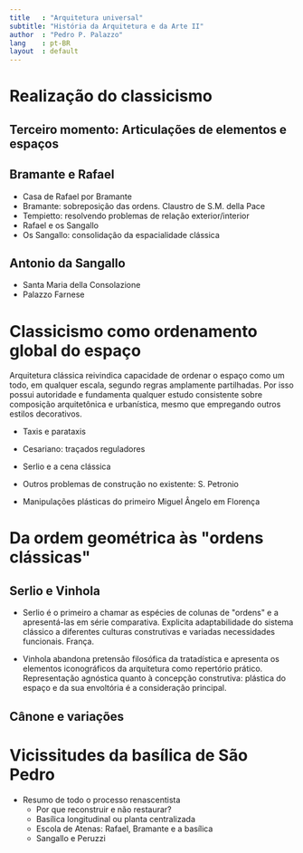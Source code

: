 ```yaml
---
title   : "Arquitetura universal"
subtitle: "História da Arquitetura e da Arte II"
author  : "Pedro P. Palazzo"
lang    : pt-BR
layout  : default
---
```


Realização do classicismo
=========================

Terceiro momento: Articulações de elementos e espaços
-----------------------------------------------------

Bramante e Rafael
-----------------

- Casa de Rafael por Bramante
- Bramante: sobreposição das ordens. Claustro de S.M. della Pace
- Tempietto: resolvendo problemas de relação exterior/interior
- Rafael e os Sangallo
- Os Sangallo: consolidação da espacialidade clássica

Antonio da Sangallo
-------------------

- Santa Maria della Consolazione
- Palazzo Farnese

Classicismo como ordenamento global do espaço
=============================================

Arquitetura clássica reivindica capacidade de ordenar o espaço como um
todo, em qualquer escala, segundo regras amplamente partilhadas. Por
isso possui autoridade e fundamenta qualquer estudo consistente sobre
composição arquitetônica e urbanística, mesmo que empregando outros
estilos decorativos.

- Taxis e parataxis

- Cesariano: traçados reguladores

- Serlio e a cena clássica

- Outros problemas de construção no existente: S. Petronio

- Manipulações plásticas do primeiro Miguel Ângelo em Florença

Da ordem geométrica às "ordens clássicas"
=========================================

Serlio e Vinhola
----------------

- Serlio é o primeiro a chamar as espécies de colunas de "ordens" e a
  apresentá-las em série comparativa. Explicita adaptabilidade do
  sistema clássico a diferentes culturas construtivas e variadas
  necessidades funcionais. França.

- Vinhola abandona pretensão filosófica da tratadística e apresenta os
  elementos iconográficos da arquitetura como repertório prático.
  Representação agnóstica quanto à concepção construtiva: plástica do
  espaço e da sua envoltória é a consideração principal.

Cânone e variações
------------------

Vicissitudes da basílica de São Pedro
=====================================

- Resumo de todo o processo renascentista
  - Por que reconstruir e não restaurar?
  - Basílica longitudinal ou planta centralizada
  - Escola de Atenas: Rafael, Bramante e a basílica
  - Sangallo e Peruzzi

